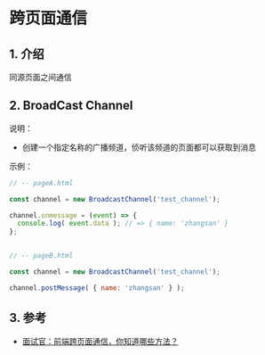 # 跨页面通信

## 1. 介绍

同源页面之间通信

## 2. BroadCast Channel

说明：

* 创建一个指定名称的广播频道，侦听该频道的页面都可以获取到消息

示例：

```js
// -- pageA.html

const channel = new BroadcastChannel('test_channel');

channel.onmessage = (event) => {
  console.log( event.data ); // => { name: 'zhangsan' }
};


// -- pageB.html

const channel = new BroadcastChannel('test_channel');

channel.postMessage( { name: 'zhangsan' } );
```

## 3. 参考

* [面试官：前端跨页面通信，你知道哪些方法？](https://juejin.cn/post/6844903811232825357)
